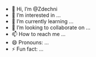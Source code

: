 - 👋 Hi, I’m @Zdechni
- 👀 I’m interested in ...
- 🌱 I’m currently learning ...
- 💞️ I’m looking to collaborate on ...
- 📫 How to reach me ...
- 😄 Pronouns: ...
- ⚡ Fun fact: ...

<!---
Zdechni/Zdechni is a ✨ special ✨ repository because its `README.md` (this file) appears on your GitHub profile.
You can click the Preview link to take a look at your changes.
--->
